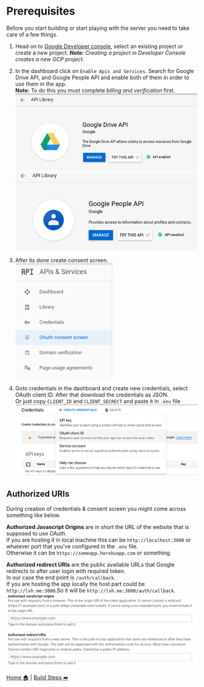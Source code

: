 # Prerequisites

Before you start building or start playing with the server you
need to take care of a few things.

1. Head on to [Google Developer console](https://console.developers.google.com/apis/dashboard),
select an existing project or create a new project.
**Note:** *Creating a project in Developer Console creates a new GCP project.*

2. In the dashboard click on `Enable Apis and Services`.
Search for Google Drive API, and Google People API and
enable both of them in order to use them in the app.  
**Note:** To do this you must complete *billing and verification* first.  
![Enable Google Drive Api](./img/driveapi.png)  
![Enable People Api](./img/peopleapi.png)

3. After its done create consent screen.  
![Consent Screen](./img/consent.png)

4. Goto credentials in the dashboard and create new credentials,
select OAuth client ID. After that download the credentials as JSON.  
Or just copy `CLIENT_ID` and `CLIENT_SECRECT` and paste it in `.env` file  
![Credentials](./img/creds.png)

## Authorized URIs
During creation of credentials & consent screen you might
come across something like below.  

**Authorized Javascript Origins** are in short the URL of the
website that is supposed to use OAuth.  
If you are hosting it in local machine this can be `http://localhost:3000`
or whatever port that you've configured in the `.env` file.  
Otherwise it can be `https://someapp.herokuapp.com` or something.

**Authorized redirect URIs** are the public available URLs that
Google redirects to after user login with required token.  
In our case the end point is `/auth/callback`.  
If you are hosting the app locally the host part could be
`http://lvh.me:3000`.So it will be `http://lvh.me:3000/auth/callback`.  
![Authorized URIs](./img/uri.png)

[Home :house:](../README.md) |
[Build Steps :arrow_right:](./build.md)
